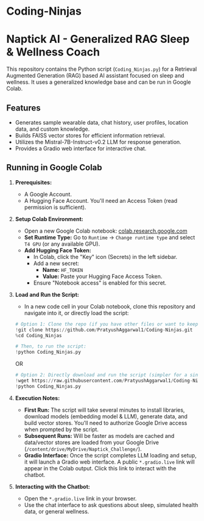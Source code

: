 # Coding-Ninjas
# Naptick AI - Generalized RAG Sleep & Wellness Coach

This repository contains the Python script (`Coding_Ninjas.py`) for a Retrieval Augmented Generation (RAG) based AI assistant focused on sleep and wellness. It uses a generalized knowledge base and can be run in Google Colab.

## Features

*   Generates sample wearable data, chat history, user profiles, location data, and custom knowledge.
*   Builds FAISS vector stores for efficient information retrieval.
*   Utilizes the Mistral-7B-Instruct-v0.2 LLM for response generation.
*   Provides a Gradio web interface for interactive chat.

## Running in Google Colab

1.  **Prerequisites:**
    *   A Google Account.
    *   A Hugging Face Account. You'll need an Access Token (read permission is sufficient).

2.  **Setup Colab Environment:**
    *   Open a new Google Colab notebook: [colab.research.google.com](https://colab.research.google.com)
    *   **Set Runtime Type:** Go to `Runtime` -> `Change runtime type` and select `T4 GPU` (or any available GPU).
    *   **Add Hugging Face Token:**
        *   In Colab, click the "Key" icon (Secrets) in the left sidebar.
        *   Add a new secret:
            *   **Name:** `HF_TOKEN`
            *   **Value:** Paste your Hugging Face Access Token.
        *   Ensure "Notebook access" is enabled for this secret.

3.  **Load and Run the Script:**
    *   In a new code cell in your Colab notebook, clone this repository and navigate into it, or directly load the script:

      ```python
      # Option 1: Clone the repo (if you have other files or want to keep it organized)
      !git clone https://github.com/PratyushAggarwal1/Coding-Ninjas.git
      %cd Coding_Ninjas

      # Then, to run the script:
      !python Coding_Ninjas.py
      ```

      OR

      ```python
      # Option 2: Directly download and run the script (simpler for a single file)
      !wget https://raw.githubusercontent.com/PratyushAggarwal1/Coding-Ninjas/main/Coding_Ninjas.py
      !python Coding_Ninjas.py
      ```

4.  **Execution Notes:**
    *   **First Run:** The script will take several minutes to install libraries, download models (embedding model & LLM), generate data, and build vector stores. You'll need to authorize Google Drive access when prompted by the script.
    *   **Subsequent Runs:** Will be faster as models are cached and data/vector stores are loaded from your Google Drive (`/content/drive/MyDrive/Naptick_Challenge/`).
    *   **Gradio Interface:** Once the script completes LLM loading and setup, it will launch a Gradio web interface. A public `*.gradio.live` link will appear in the Colab output. Click this link to interact with the chatbot.

5.  **Interacting with the Chatbot:**
    *   Open the `*.gradio.live` link in your browser.
    *   Use the chat interface to ask questions about sleep, simulated health data, or general wellness.
